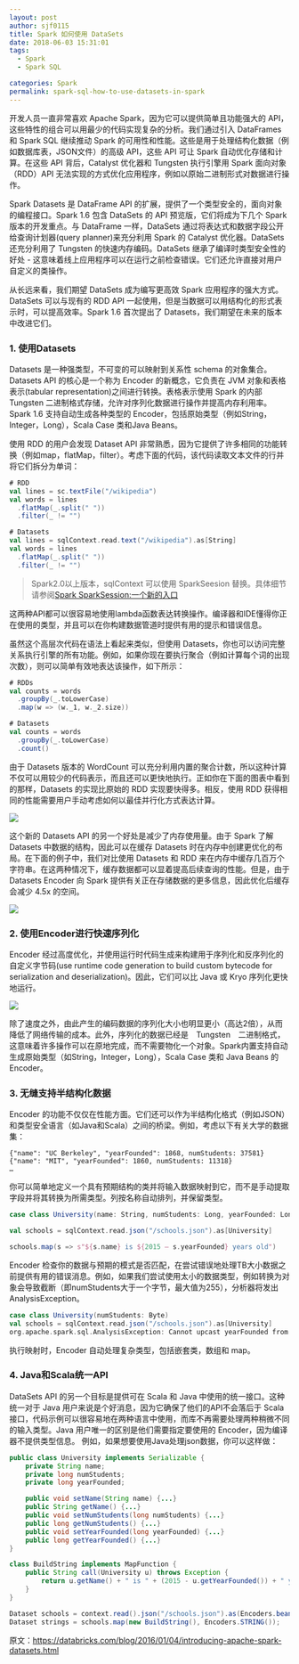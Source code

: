 ```yaml
---
layout: post
author: sjf0115
title: Spark 如何使用 DataSets
date: 2018-06-03 15:31:01
tags:
  - Spark
  - Spark SQL

categories: Spark
permalink: spark-sql-how-to-use-datasets-in-spark
---
```


开发人员一直非常喜欢 Apache Spark，因为它可以提供简单且功能强大的 API，这些特性的组合可以用最少的代码实现复杂的分析。我们通过引入 DataFrames 和 Spark SQL 继续推动 Spark 的可用性和性能。这些是用于处理结构化数据（例如数据库表，JSON文件）的高级 API，这些 API 可让 Spark 自动优化存储和计算。在这些 API 背后，Catalyst 优化器和 Tungsten 执行引擎用 Spark 面向对象（RDD）API 无法实现的方式优化应用程序，例如以原始二进制形式对数据进行操作。

Spark Datasets 是 DataFrame API 的扩展，提供了一个类型安全的，面向对象的编程接口。Spark 1.6 包含 DataSets 的 API 预览版，它们将成为下几个 Spark 版本的开发重点。与 DataFrame 一样，DataSets 通过将表达式和数据字段公开给查询计划器(query planner)来充分利用 Spark 的 Catalyst 优化器。DataSets 还充分利用了 Tungsten 的快速内存编码。DataSets 继承了编译时类型安全性的好处 - 这意味着线上应用程序可以在运行之前检查错误。它们还允许直接对用户自定义的类操作。

从长远来看，我们期望 DataSets 成为编写更高效 Spark 应用程序的强大方式。DataSets 可以与现有的 RDD API 一起使用，但是当数据可以用结构化的形式表示时，可以提高效率。Spark 1.6 首次提出了 Datasets，我们期望在未来的版本中改进它们。

### 1. 使用Datasets

Datasets 是一种强类型，不可变的可以映射到关系性 schema 的对象集合。Datasets API 的核心是一个称为 Encoder 的新概念，它负责在 JVM 对象和表格表示(tabular representation)之间进行转换。表格表示使用 Spark 的内部 Tungsten 二进制格式存储，允许对序列化数据进行操作并提高内存利用率。Spark 1.6 支持自动生成各种类型的 Encoder，包括原始类型（例如String，Integer，Long），Scala Case 类和Java Beans。

使用 RDD 的用户会发现 Dataset API 非常熟悉，因为它提供了许多相同的功能转换（例如map，flatMap，filter）。考虑下面的代码，该代码读取文本文件的行并将它们拆分为单词：
```scala
# RDD
val lines = sc.textFile("/wikipedia")
val words = lines
  .flatMap(_.split(" "))
  .filter(_ != "")

# Datasets
val lines = sqlContext.read.text("/wikipedia").as[String]
val words = lines
  .flatMap(_.split(" "))
  .filter(_ != "")
```
> Spark2.0以上版本，sqlContext 可以使用 SparkSeesion 替换。具体细节请参阅[Spark SparkSession:一个新的入口](http://smartsi.club/2018/06/07/spark-sql-sparksession-new-entry-point/)

这两种API都可以很容易地使用lambda函数表达转换操作。编译器和IDE懂得你正在使用的类型，并且可以在你构建数据管道时提供有用的提示和错误信息。

虽然这个高层次代码在语法上看起来类似，但使用 Datasets，你也可以访问完整关系执行引擎的所有功能。例如，如果你现在要执行聚合（例如计算每个词的出现次数），则可以简单有效地表达该操作，如下所示：
```scala
# RDDs
val counts = words
  .groupBy(_.toLowerCase)
  .map(w => (w._1, w._2.size))

# Datasets
val counts = words
  .groupBy(_.toLowerCase)
  .count()
```
由于 Datasets 版本的 WordCount 可以充分利用内置的聚合计数，所以这种计算不仅可以用较少的代码表示，而且还可以更快地执行。正如你在下面的图表中看到的那样，Datasets 的实现比原始的 RDD 实现要快得多。相反，使用 RDD 获得相同的性能需要用户手动考虑如何以最佳并行化方式表达计算。

![](https://github.com/sjf0115/PubLearnNotes/blob/master/image/Spark/spark-sql-how-to-use-datasets-in-spark-1.png?raw=true)

这个新的 Datasets API 的另一个好处是减少了内存使用量。由于 Spark 了解 Datasets 中数据的结构，因此可以在缓存 Datasets 时在内存中创建更优化的布局。在下面的例子中，我们对比使用 Datasets 和 RDD 来在内存中缓存几百万个字符串。在这两种情况下，缓存数据都可以显着提高后续查询的性能。但是，由于 Datasets Encoder 向 Spark 提供有关正在存储数据的更多信息，因此优化后缓存会减少 4.5x 的空间。

![](https://github.com/sjf0115/PubLearnNotes/blob/master/image/Spark/spark-sql-how-to-use-datasets-in-spark-2.png?raw=true)

### 2. 使用Encoder进行快速序列化

Encoder 经过高度优化，并使用运行时代码生成来构建用于序列化和反序列化的自定义字节码(use runtime code generation to build custom bytecode for serialization and deserialization)。因此，它们可以比 Java 或 Kryo 序列化更快地运行。

![](https://github.com/sjf0115/PubLearnNotes/blob/master/image/Spark/spark-sql-how-to-use-datasets-in-spark-3.png?raw=true)

除了速度之外，由此产生的编码数据的序列化大小也明显更小（高达2倍），从而降低了网络传输的成本。此外，序列化的数据已经是　Tungsten　二进制格式，这意味着许多操作可以在原地完成，而不需要物化一个对象。Spark内置支持自动生成原始类型（如String，Integer，Long），Scala Case 类和 Java Beans 的 Encoder。

### 3. 无缝支持半结构化数据

Encoder 的功能不仅仅在性能方面。它们还可以作为半结构化格式（例如JSON）和类型安全语言（如Java和Scala）之间的桥梁。例如，考虑以下有关大学的数据集：
```
{"name": "UC Berkeley", "yearFounded": 1868, numStudents: 37581}
{"name": "MIT", "yearFounded": 1860, numStudents: 11318}
…
```
你可以简单地定义一个具有预期结构的类并将输入数据映射到它，而不是手动提取字段并将其转换为所需类型。列按名称自动排列，并保留类型。
```scala
case class University(name: String, numStudents: Long, yearFounded: Long)

val schools = sqlContext.read.json("/schools.json").as[University]

schools.map(s => s"${s.name} is ${2015 – s.yearFounded} years old")
```
Encoder 检查你的数据与预期的模式是否匹配，在尝试错误地处理TB大小数据之前提供有用的错误消息。例如，如果我们尝试使用太小的数据类型，例如转换为对象会导致截断（即numStudents大于一个字节，最大值为255），分析器将发出AnalysisException。
```scala
case class University(numStudents: Byte)
val schools = sqlContext.read.json("/schools.json").as[University]
org.apache.spark.sql.AnalysisException: Cannot upcast yearFounded from bigint to smallint as it may truncate
```
执行映射时，Encoder 自动处理复杂类型，包括嵌套类，数组和 map。

### 4. Java和Scala统一API

DataSets API 的另一个目标是提供可在 Scala 和 Java 中使用的统一接口。这种统一对于 Java 用户来说是个好消息，因为它确保了他们的API不会落后于 Scala 接口，代码示例可以很容易地在两种语言中使用，而库不再需要处理两种稍微不同的输入类型。Java 用户唯一的区别是他们需要指定要使用的 Encoder，因为编译器不提供类型信息。 例如，如果想要使用Java处理json数据，你可以这样做：
```java
public class University implements Serializable {
    private String name;
    private long numStudents;
    private long yearFounded;

    public void setName(String name) {...}
    public String getName() {...}
    public void setNumStudents(long numStudents) {...}
    public long getNumStudents() {...}
    public void setYearFounded(long yearFounded) {...}
    public long getYearFounded() {...}
}

class BuildString implements MapFunction {
    public String call(University u) throws Exception {
        return u.getName() + " is " + (2015 - u.getYearFounded()) + " years old.";
    }
}

Dataset schools = context.read().json("/schools.json").as(Encoders.bean(University.class));
Dataset strings = schools.map(new BuildString(), Encoders.STRING());
```


原文：https://databricks.com/blog/2016/01/04/introducing-apache-spark-datasets.html
